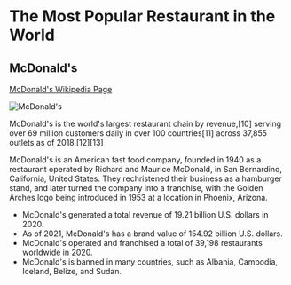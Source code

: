 # The Most Popular Restaurant in the World

## McDonald's

[McDonald's Wikipedia Page](https://en.wikipedia.org/wiki/McDonald%27s)

![McDonald's](https://upload.wikimedia.org/wikipedia/commons/thumb/3/36/McDonald%27s_Golden_Arches.svg/220px-McDonald%27s_Golden_Arches.svg.png)

McDonald's is the world's largest restaurant chain by revenue,[10] serving over 69 million customers daily in over 100 countries[11] across 37,855 outlets as of 2018.[12][13]

McDonald's is an American fast food company, founded in 1940 as a restaurant operated by Richard and Maurice McDonald, in San Bernardino, California, United States. They rechristened their business as a hamburger stand, and later turned the company into a franchise, with the Golden Arches logo being introduced in 1953 at a location in Phoenix, Arizona. 

* McDonald's generated a total revenue of 19.21 billion U.S. dollars in 2020.
* As of 2021, McDonald's has a brand value of 154.92 billion U.S. dollars.
* McDonald's operated and franchised a total of 39,198 restaurants worldwide in 2020.
* McDonald's is banned in many countries, such as Albania, Cambodia, Iceland, Belize, and Sudan. 


